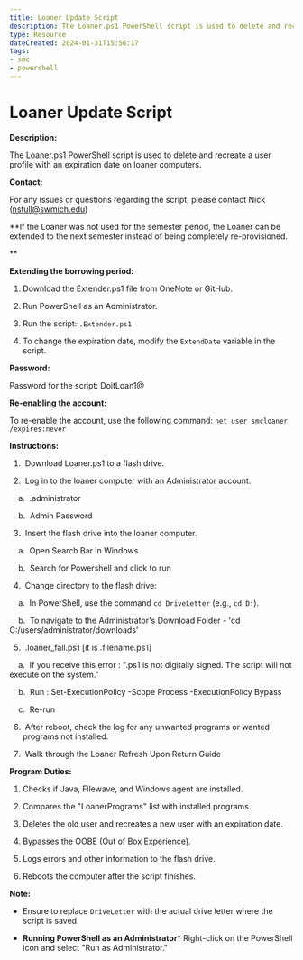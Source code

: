 ```yaml
---
title: Loaner Update Script
description: The Loaner.ps1 PowerShell script is used to delete and recreate a user profile with an expiration date on loaner computers.
type: Resource
dateCreated: 2024-01-31T15:56:17
tags: 
- smc
- powershell
---
```


# Loaner Update Script

**Description:**

  

The Loaner.ps1 PowerShell script is used to delete and recreate a user profile with an expiration date on loaner computers.

  
  
  

**Contact:**

  

For any issues or questions regarding the script, please contact Nick (nstull@swmich.edu)

  
  
  

**If the Loaner was not used for the semester period, the Loaner can be extended to the next semester instead of being completely re-provisioned.

**

  

**Extending the borrowing period:**

  

1. Download the Extender.ps1 file from OneNote or GitHub.

  

2. Run PowerShell as an Administrator.

  

3. Run the script: `.Extender.ps1`

  

4. To change the expiration date, modify the `ExtendDate` variable in the script.

  
  
  

**Password:**

  

Password for the script: DoitLoan1@

  
  
  

**Re-enabling the account:**

  

To re-enable the account, use the following command: `net user smcloaner /expires:never`

  
  
  

**Instructions:**

  

1.  Download Loaner.ps1 to a flash drive.

2.  Log in to the loaner computer with an Administrator account.

  

    a.  .administrator

  

    b.  Admin Password

  

3.  Insert the flash drive into the loaner computer.

  

    a.  Open Search Bar in Windows

  

    b.  Search for Powershell and click to run

  

4.  Change directory to the flash drive:

  

    a.  In PowerShell, use the command `cd DriveLetter` (e.g., `cd D:`).

  

    b.  To navigate to the Administrator's Download Folder - 'cd C:/users/administrator/downloads'

  

5.  .loaner_fall.ps1 [it is .filename.ps1]

  

    a.  If you receive this error : ".ps1 is not digitally signed. The script will not execute on the system."

  

    b.  Run : Set-ExecutionPolicy -Scope Process -ExecutionPolicy Bypass

  

    c.  Re-run

  

6.  After reboot, check the log for any unwanted programs or wanted programs not installed.

7.  Walk through the Loaner Refresh Upon Return Guide

  
  
  

**Program Duties:**

  

1. Checks if Java, Filewave, and Windows agent are installed.

  

2. Compares the "LoanerPrograms" list with installed programs.

  

3. Deletes the old user and recreates a new user with an expiration date.

  

4. Bypasses the OOBE (Out of Box Experience).

  

5. Logs errors and other information to the flash drive.

  

6. Reboots the computer after the script finishes.

  
  
  
  
  

**Note:**

  

- Ensure to replace `DriveLetter` with the actual drive letter where the script is saved.

  

- **Running PowerShell as an Administrator*** Right-click on the PowerShell icon and select "Run as Administrator."